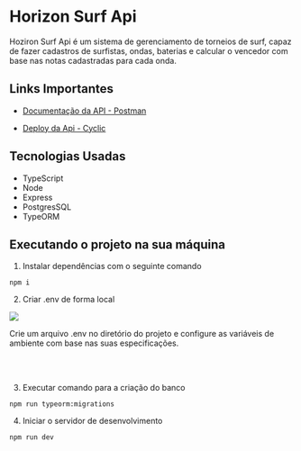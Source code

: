 # Horizon Surf Api

Hoziron Surf Api é um sistema de gerenciamento de torneios de surf, capaz de fazer cadastros de surfistas, ondas, baterias e calcular o vencedor com base nas notas cadastradas para cada onda.

## Links Importantes

- <a href="https://documenter.getpostman.com/view/27727224/2s93sdYrx2" target="_blank">Documentação da API - Postman</a>

- <a href="https://horizon-surf-api.cyclic.app" target="_blank">Deploy da Api - Cyclic</a>

## Tecnologias Usadas

- TypeScript
- Node
- Express
- PostgresSQL
- TypeORM


## Executando o projeto na sua máquina

1. Instalar dependências com o seguinte comando

```console
npm i
```

2. Criar .env de forma local

<img src="https://github.com/DevVictor19/horizon-pontuacao-surf-api/assets/90735982/eb98ed7c-c683-4584-a2b5-ef11b0840c87" />

<br />

Crie um arquivo .env no diretório do projeto e configure as variáveis de ambiente com base nas suas especificações.

<br />
<br />

3. Executar comando para a criação do banco

```console
npm run typeorm:migrations
```

4. Iniciar o servidor de desenvolvimento

```console
npm run dev
```

